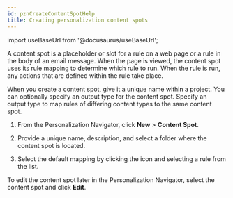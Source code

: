 ```yaml
---
id: pznCreateContentSpotHelp
title: Creating personalization content spots
---
```

import useBaseUrl from '@docusaurus/useBaseUrl';



A content spot is a placeholder or slot for a rule on a web page or a rule in the body of an email message. When the page is viewed, the content spot uses its rule mapping to determine which rule to run. When the rule is run, any actions that are defined within the rule take place.

When you create a content spot, give it a unique name within a project. You can optionally specify an output type for the content spot. Specify an output type to map rules of differing content types to the same content spot.

1.  From the Personalization Navigator, click **New** \> **Content Spot**.

2.  Provide a unique name, description, and select a folder where the content spot is located.

3.  Select the default mapping by clicking the icon and selecting a rule from the list.


To edit the content spot later in the Personalization Navigator, select the content spot and click **Edit**.

